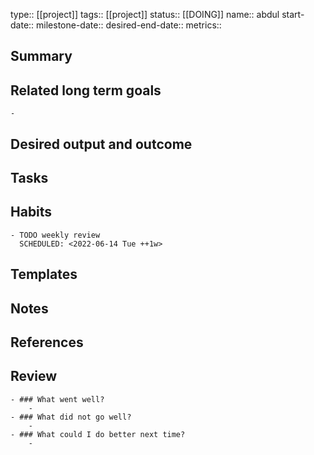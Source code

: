 type:: [[project]]
tags:: [[project]]
status:: [[DOING]] 
name:: abdul
start-date:: 
milestone-date:: 
desired-end-date:: 
metrics::

## Summary
## Related long term goals
	-
## Desired output and outcome
## Tasks
## Habits
	- TODO weekly review
	  SCHEDULED: <2022-06-14 Tue ++1w>
## Templates
## Notes
## References
## Review
	- ### What went well?
		-
	- ### What did not go well?
		-
	- ### What could I do better next time?
		-